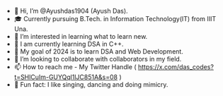 - 👋 Hi, I’m @Ayushdas1904 (Ayush Das).
- 🎓 Currently pursuing B.Tech. in Information Technology(IT) from IIIT Una.
- 👀 I’m interested in learning what to learn new.
- 📌 I am currently learning DSA in C++.
- 🎯 My goal of 2024 is to learn DSA and Web Development.
- 💞️ I’m looking to collaborate with collaborators in my field.
- 📫 How to reach me - My Twitter Handle ( https://x.com/das_codes?t=SHlCuIm-GUYQql1lJC851A&s=08 )
- 💪 Fun fact: I like singing, dancing and doing mimicry.
<!---
Ayushdas1904/Ayushdas1904 is a ✨ special ✨ repository because its `README.md` (this file) appears on your GitHub profile.
You can click the Preview link to take a look at your changes.
--->
